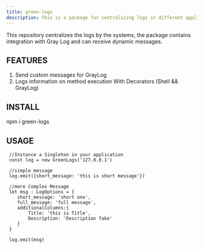 ```yaml
---
title: green-logs
description: This is a package for centralizing logs in different applications
---
```


This repository centralizes the logs by the systems, the package contains integration with Gray Log and can receive dynamic messages.


## FEATURES
  1. Send custom messages for GrayLog
  2. Logs information on method execution With Decorators (Shell && GrayLog)
  


## INSTALL
  npm i green-logs


## USAGE
     //Instance a Singleton in your application
     const log = new GreenLogs('127.0.0.1')
     
     //simple message
     log.emit({short_message: 'this is short message'})
     
     //more Complex Message
     let msg : LogOptions = {
        short_message: 'short one',
        full_message: 'full message',
        additionalColumns:{
            Title: 'this is Title',
            Description: 'Description fake'
        }
     }
     
     log.emit(msg)
  



    



